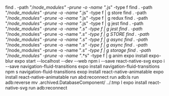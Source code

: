 
find . -path "*/node_modules" -prune -o -name "*.js" -type f
find . -path "*/node_modules" -prune -o -name "*.js" -type f | g store
find . -path "*/node_modules" -prune -o -name "*.js" -type f | g redux
find . -path "*/node_modules" -prune -o -name "*.js" -type f | g jest
find . -path "*/node_modules" -prune -o -name "*.*s" -type f | g jest
find . -path "*/node_modules" -prune -o -name "*.*s" -type f | g STORE
find . -path "*/node_modules" -prune -o -name "*.*s" -type f | g async
find . -path "*/node_modules" -prune -o -name "*.*s" -type f | g async*
find . -path "*/node_modules" -prune -o -name "*.*s" -type f | g storage
find . -path "*/node_modules" -prune -o -name "*.*s" -type f | g anim
expo install expo-blur
expo start --localhost --dev --web
npm i --save react-native-svg
expo i --save navigation-fluid-transitions
expo install navigation-fluid-transitions
npm s navigation-fluid-transitions
exop install react-native-animatable
expo install react-native-animatable
run abd:reconnect
run adb:ls
run adb:reverse
mv .archived.DatabaseComponent/ ../.tmp
l
expo install react-native-svg
run adb:reconnect
